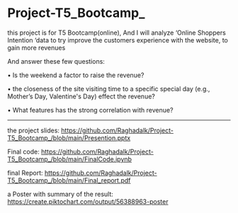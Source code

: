 # Project-T5_Bootcamp_


 this project is for  T5 Bootcamp(online), And I will analyze ‘Online Shoppers Intention ‘data to try improve the customers experience with the website, to gain more revenues 

And answer these few questions:

•	Is the weekend a factor to raise the revenue?

•	the closeness of the site visiting time to a specific special day (e.g., Mother’s Day, Valentine's Day) effect the revenue?

•	What features has the strong correlation with revenue?


---------------------------------------------------------------

the project slides: https://github.com/Raghadalk/Project-T5_Bootcamp_/blob/main/Presention.pptx

Final code: https://github.com/Raghadalk/Project-T5_Bootcamp_/blob/main/FinalCode.ipynb

final Report: https://github.com/Raghadalk/Project-T5_Bootcamp_/blob/main/Final_report.pdf

a Poster with summary of the result: https://create.piktochart.com/output/56388963-poster
